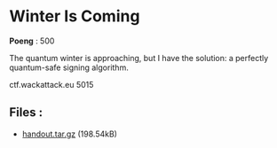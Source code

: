 # Winter Is Coming
**Poeng** : 500

The quantum winter is approaching, but I have the solution: a perfectly quantum-safe signing algorithm.


ctf.wackattack.eu 5015

## Files : 

 - [handout.tar.gz](./handout.tar.gz) (198.54kB)